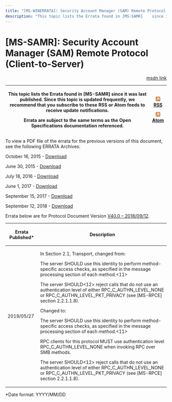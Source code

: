```yaml
---
title: "[MS-WINERRATA]: Security Account Manager (SAM) Remote Protocol (Client-to-Server)"
description: "This topic lists the Errata found in [MS-SAMR]    since it was last published. Since this topic is updated frequently, we    recommend that you"
---
```


# [MS-SAMR]: Security Account Manager (SAM) Remote Protocol (Client-to-Server)

<p align="right"><a href="https://msdn.microsoft.com/en-us/library/0e26f360-8a65-4cb7-b416-4a88f2ab7b69">msdn link</a></p>
<p> </p>

<table>
 <thead>
  <tr>
   <th>
   <p>This topic lists the Errata found in [MS-SAMR]
   since it was last published. Since this topic is updated frequently, we
   recommend that you subscribe to these RSS or Atom feeds to receive update
   notifications.</p>
   <p>Errata are subject to the same terms as the
   Open Specifications documentation referenced.</p>
   </th>
   <th>
   <p><img id="Picture 55" src="ms-winerrata_files/image001.png"><a href="http://blogs.msdn.com/b/protocol_content_errata/rss.aspx">RSS</a> </p>
   <p><img id="Picture 56" src="ms-winerrata_files/image001.png"><a href="http://blogs.msdn.com/b/protocol_content_errata/atom.aspx">Atom</a> </p>
   <p> </p>
   </th>
  </tr>
 </thead>
</table>

<p>To view a PDF file of the errata for the previous versions
of this document, see the following ERRATA Archives:</p>

<p>October 16, 2015 - <a href="http://go.microsoft.com/fwlink/?LinkID=690377">Download</a></p>

<p>June 30, 2015 - <a href="http://go.microsoft.com/fwlink/?LinkId=617579">Download</a></p>

<p>July 18, 2016 - <a href="http://go.microsoft.com/fwlink/?LinkId=822549">Download</a></p>

<p>June 1, 2017 - <a href="https://winprotocoldoc.blob.core.windows.net/productionwindowsarchives/MS-WINERRATA/%5bMS-WINERRATA%5d-170601.pdf">Download</a></p>

<p>September 15, 2017 - <a href="https://winprotocoldoc.blob.core.windows.net/productionwindowsarchives/MS-WINERRATA/%5bMS-WINERRATA%5d-170915.pdf">Download</a>
</p>

<p>September 12, 2018 - <a href="https://winprotocoldoc.blob.core.windows.net/productionwindowsarchives/MS-WINERRATA/%5bMS-WINERRATA%5d-180912.pdf">Download</a></p>

<p>Errata below are for Protocol Document Version <a href="https://docs.microsoft.com/en-us/openspecs/windows_protocols/ms-samr/4df07fab-1bbc-452f-8e92-7853a3c7e380">V40.0
– 2018/09/12</a>.</p>

<table>
 <thead>
  <tr>
   <th>
   <p>Errata Published*</p>
   </th>
   <th>
   <p>Description</p>
   </th>
  </tr>
 </thead>
 <tr>
  <td>
  <p>2019/05/27</p>
  </td>
  <td>
  <p>In Section 2.1, Transport, changed from:</p>
  <p> </p>
  <p>The server SHOULD use this identity to perform
  method-specific access checks, as specified in the message processing section
  of each method.&lt;11&gt;</p>
  <p> </p>
  <p>The server SHOULD&lt;12&gt; reject calls that do not
  use an authentication level of either RPC_C_AUTHN_LEVEL_NONE or
  RPC_C_AUTHN_LEVEL_PKT_PRIVACY (see [MS-RPCE] section 2.2.1.1.8).</p>
  <p> </p>
  <p>Changed to:</p>
  <p>The server SHOULD use this identity to perform method-specific
  access checks, as specified in the message processing section of each
  method.&lt;11&gt;</p>
  <p> </p>
  <p>RPC clients for this protocol MUST use authentication
  level RPC_C_AUTHN_LEVEL_NONE when invoking RPC over SMB methods.</p>
  <p> </p>
  <p>The server SHOULD&lt;12&gt; reject calls that do not
  use an authentication level of either RPC_C_AUTHN_LEVEL_NONE or
  RPC_C_AUTHN_LEVEL_PKT_PRIVACY (see [MS-RPCE] section 2.2.1.1.8).</p>
  </td>
 </tr>
</table>

<p>*Date format: YYYY/MM/DD</p>


                